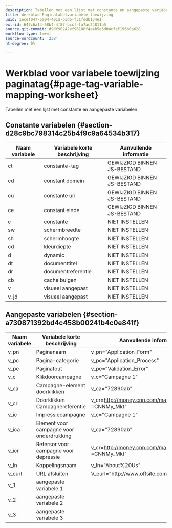 ```yaml
---
description: Tabellen met een lijst met constante en aangepaste variabelen.
title: Werkblad Paginatabelvariabele toewijzing
uuid: 1ecef047-5a04-401d-b3d5-f31fddb134e1
exl-id: 647c6a14-58b4-4f87-bccf-fa7ac24811a5
source-git-commit: d9df90242ef96188f4e4b5e6d04cfef196b0a628
workflow-type: tm+mt
source-wordcount: '238'
ht-degree: 0%

---
```


# Werkblad voor variabele toewijzing paginatag{#page-tag-variable-mapping-worksheet}

Tabellen met een lijst met constante en aangepaste variabelen.

## Constante variabelen {#section-d28c9bc798314c25b4f9c9a64534b317}

| Naam variabele | Variabele korte beschrijving | Aanvullende informatie |
|---|---|---|
| ct | constante-tag | GEWIJZIGD BINNEN JS-BESTAND |
| cd | constant domein | GEWIJZIGD BINNEN JS-BESTAND |
| cu | constante uri | GEWIJZIGD BINNEN JS-BESTAND |
| ce | constant einde | GEWIJZIGD BINNEN JS-BESTAND |
| c | constante | NIET INSTELLEN |
| sw | schermbreedte | NIET INSTELLEN |
| sh | schermhoogte | NIET INSTELLEN |
| cd | kleurdiepte | NIET INSTELLEN |
| d | dynamic | NIET INSTELLEN |
| dt | documenttitel | NIET INSTELLEN |
| dr | documentreferentie | NIET INSTELLEN |
| cb | cache buigen | NIET INSTELLEN |
| v | visueel aangepast | NIET INSTELLEN |
| v_jd | visueel aangepast | NIET INSTELLEN |

## Aangepaste variabelen {#section-a730871392bd4c458b00241b4c0e841f}

| Naam variabele | Variabele korte beschrijving | Aanvullende informatie |
|---|---|---|
| v_pn | Paginanaam | v_pn=&quot;Application_Form&quot; |
| v_pc | Pagina-categorie | v_pc=&quot;Application_Process&quot; |
| v_pe | Paginafout | v_pe=&quot;Validation_Error&quot; |
| v_c | Klikdoorcampagne | v_c=&quot;Campagne 1&quot; |
| v_ca | Campagne-element doorklikken | v_ca=&quot;72890ab&quot; |
| v_cr | Doorklikken Campagnereferentie | v_cr=http://money.cnn.com/markets/&amp;v_cp =CNNMy_Mkt&quot; |
| v_ic | Impressiecampagne | v_c=&quot;Campagne 1&quot; |
| v_ica | Element voor campagne voor onderdrukking | v_ca=&quot;72890ab&quot; |
| v_icr | Refersor voor campagne voor depressie | v_cr=http://money.cnn.com/markets/&amp;v_cp =CNNMy_Mkt&quot; |
| v_ln | Koppelingsnaam | v_ln=&quot;About%20Us&quot; |
| v_eurl | URL afsluiten | V_eurl=&quot;http://www.offsite.com/ |
| v_1 | aangepaste variabele 1 |  |
| v_2 | aangepaste variabele 2 |  |
| v_3 | aangepaste variabele 3 |  |

